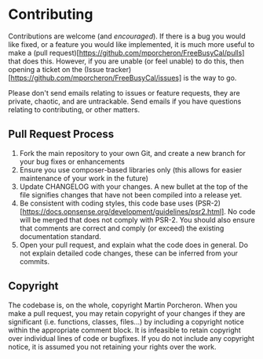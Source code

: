# Contributing

Contributions are welcome (and _encouraged_). If there is a bug you would like fixed, or a feature you would like 
implemented, it is much more useful to make a (pull request)[https://github.com/mporcheron/FreeBusyCal/pulls] that does
this. However, if you are unable (or feel unable) to do this, then opening a ticket on the
 (Issue tracker)[https://github.com/mporcheron/FreeBusyCal/issues] is the way to go.

Please don't send emails relating to issues or feature requests, they are private, chaotic, and are untrackable. Send 
emails if you have questions relating to contributing, or other matters.

## Pull Request Process

1. Fork the main repository to your own Git, and create a new branch for your bug fixes or enhancements
2. Ensure you use composer-based libraries only (this allows for easier maintenance of your work in the future)
3. Update CHANGELOG with your changes. A new bullet at the top of the file signifies changes that have not been compiled
   into a release yet.
4. Be consistent with coding styles, this code base uses 
   (PSR-2)[https://docs.opnsense.org/development/guidelines/psr2.html]. No code will be merged that does not comply with
   PSR-2. You should also ensure that comments are correct and comply (or exceed) the existing documentation standard.
5. Open your pull request, and explain what the code does in general. Do not explain detailed code changes, these can be 
   inferred from your commits.

## Copyright

The codebase is, on the whole, copyright Martin Porcheron. When you make a pull request, you may retain copyright of 
your changes if they are significant (i.e. functions, classes, files...) by including a copyright notice within the 
appropriate comment block. It is infeasible to retain copyright over individual lines of code or bugfixes. If you do not
include any copyright notice, it is assumed you not retaining your rights over the work.
